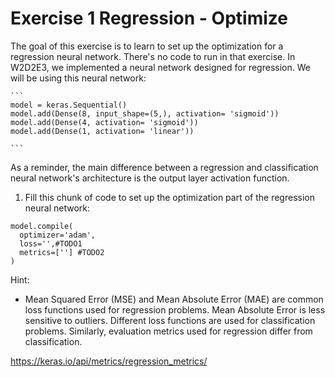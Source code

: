 # Exercise 1 Regression - Optimize 

The goal of this exercise is to learn to set up the optimization for a regression neural network. There's no code to run in that exercise. In W2D2E3, we implemented a neural network designed for regression. We will be using this neural network: 

    ```
    model = keras.Sequential()
    model.add(Dense(8, input_shape=(5,), activation= 'sigmoid'))
    model.add(Dense(4, activation= 'sigmoid'))
    model.add(Dense(1, activation= 'linear'))

    ```
As a reminder, the main difference between a regression and classification neural network's architecture is the output layer activation function.

1. Fill this chunk of code to set up the optimization part of the regression neural network: 

```
model.compile(
  optimizer='adam',
  loss='',#TODO1
  metrics=[''] #TODO2
)
```
Hint: 
- Mean Squared Error (MSE) and Mean Absolute Error (MAE) are common loss functions used for regression problems. Mean Absolute Error is less sensitive to outliers. Different loss functions are used for classification problems. Similarly, evaluation metrics used for regression differ from classification. 

https://keras.io/api/metrics/regression_metrics/